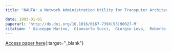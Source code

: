 ```yaml
---
title: "NAUTA: a Network Administration Utility for Transputer Architectures"

date: 1993-01-01
paperurl: 'http://dx.doi.org/10.1016/0167-739X(93)90027-M'
citation: ' Giuseppe Marino,  Giancarlo Succi,  Giorgio Levo,  Roberto Pavesio, &quot;NAUTA: a Network Administration Utility for Transputer Architectures.&quot;, 1993.'
---
```

[Access paper here](http://dx.doi.org/10.1016/0167-739X(93)90027-M){:target="_blank"}
